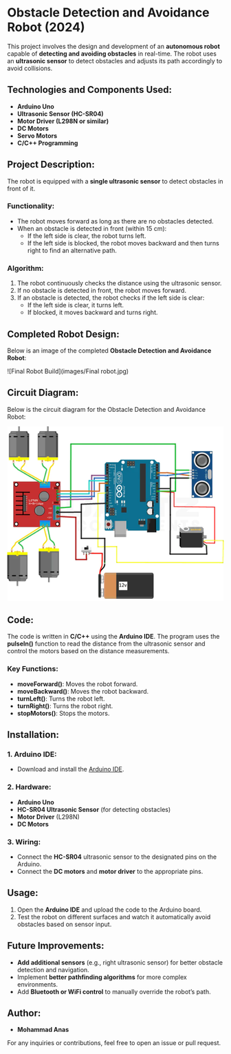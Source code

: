 # Obstacle Detection and Avoidance Robot (2024)

This project involves the design and development of an **autonomous robot** capable of **detecting and avoiding obstacles** in real-time. The robot uses an **ultrasonic sensor** to detect obstacles and adjusts its path accordingly to avoid collisions.

## Technologies and Components Used:
- **Arduino Uno**
- **Ultrasonic Sensor (HC-SR04)**
- **Motor Driver (L298N or similar)**
- **DC Motors**
- **Servo Motors**
- **C/C++ Programming**
  
## Project Description:
The robot is equipped with a **single ultrasonic sensor** to detect obstacles in front of it.

### Functionality:
- The robot moves forward as long as there are no obstacles detected.
- When an obstacle is detected in front (within 15 cm):
  - If the left side is clear, the robot turns left.
  - If the left side is blocked, the robot moves backward and then turns right to find an alternative path.
  
### Algorithm:
1. The robot continuously checks the distance using the ultrasonic sensor.
2. If no obstacle is detected in front, the robot moves forward.
3. If an obstacle is detected, the robot checks if the left side is clear:
   - If the left side is clear, it turns left.
   - If blocked, it moves backward and turns right.

## Completed Robot Design:
Below is an image of the completed **Obstacle Detection and Avoidance Robot**:

![Final Robot Build](images/Final robot.jpg)

## Circuit Diagram:
Below is the circuit diagram for the Obstacle Detection and Avoidance Robot:

![Circuit Diagram](circuit_diagram/obstacle-avoiding-robot-circuit-diagram_600x600.jpg)


## Code:
The code is written in **C/C++** using the **Arduino IDE**. The program uses the **pulseIn()** function to read the distance from the ultrasonic sensor and control the motors based on the distance measurements.

### Key Functions:
- **moveForward()**: Moves the robot forward.
- **moveBackward()**: Moves the robot backward.
- **turnLeft()**: Turns the robot left.
- **turnRight()**: Turns the robot right.
- **stopMotors()**: Stops the motors.

## Installation:
### 1. Arduino IDE:
- Download and install the [Arduino IDE](https://www.arduino.cc/en/software).
  
### 2. Hardware:
- **Arduino Uno** 
- **HC-SR04 Ultrasonic Sensor** (for detecting obstacles)
- **Motor Driver** (L298N)
- **DC Motors**
  
### 3. Wiring:
- Connect the **HC-SR04** ultrasonic sensor to the designated pins on the Arduino.
- Connect the **DC motors** and **motor driver** to the appropriate pins.

## Usage:
1. Open the **Arduino IDE** and upload the code to the Arduino board.
2. Test the robot on different surfaces and watch it automatically avoid obstacles based on sensor input.

## Future Improvements:
- **Add additional sensors** (e.g., right ultrasonic sensor) for better obstacle detection and navigation.
- Implement **better pathfinding algorithms** for more complex environments.
- Add **Bluetooth or WiFi control** to manually override the robot’s path.
  
## Author:
- **Mohammad Anas**
  
For any inquiries or contributions, feel free to open an issue or pull request.


